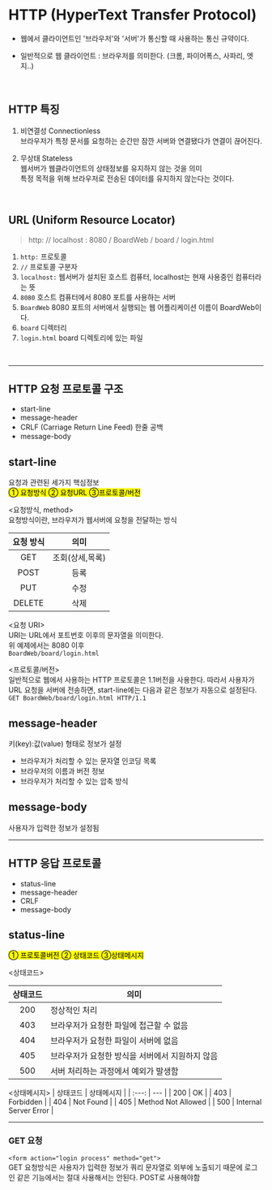 # HTTP (HyperText Transfer Protocol)
- 웹에서 클라이언트인 '브라우저'와 '서버'가 통신할 때 사용하는 통신 규약이다.

- 일반적으로 웹 클라이언트 : 브라우저를 의미한다. (크롬, 파이어폭스, 사파리, 엣지..)

<br>

## HTTP 특징
1. 비연결성 Connectionless <br>
브라우저가 특정 문서를 요청하는 순간만 잠깐 서버와 연결됐다가 연결이 끊어진다.

2. 무상태 Stateless <br>
웹서버가 웹클라이언트의 상태정보를 유지하지 않는 것을 의미 <br>
특정 목적을 위해 브라우저로 전송된 데이터를 유지하지 않는다는 것이다.

<br>

## URL (Uniform Resource Locator)
> http: // localhost : 8080 / BoardWeb / board / login.html
1. `http:` 프로토콜
2. `//` 프로토콜 구분자
3. `localhost:` 웹서버가 설치된 호스트 컴퓨터, localhost는 현재 사용중인 컴퓨터라는 뜻
4. `8080` 호스트 컴퓨터에서 8080 포트를 사용하는 서버
5. `BoardWeb` 8080 포트의 서버에서 실행되는 웹 어플리케이션 이름이 BoardWeb이다.
6. `board` 디렉터리
7. `login.html` board 디렉토리에 있는 파일

<br>

***


## HTTP 요청 프로토콜 구조
- start-line
- message-header
- CRLF (Carriage Return Line Feed) 한줄 공백
- message-body
  
## start-line
요청과 관련된 세가지 핵심정보 <br>
<mark>① 요청방식 ② 요청URL ③프로토콜/버전</mark>

<요청방식, method> <br>
요청방식이란, 브라우저가 웹서버에 요청을 전달하는 방식

| 요청 방식 | 의미 |
| :---: | :---: |
| GET | 조회(상세,목록) |
| POST | 등록 |
| PUT | 수정 |
| DELETE | 삭제 |

<요청 URI> <br>
URI는 URL에서 포트번호 이후의 문자열을 의미한다. <br>
위 예제에서는 8080 이후 <br>
`BoardWeb/board/login.html`

<프로토콜/버전> <br>
일반적으로 웹에서 사용하는 HTTP 프로토콜은 1.1버전을 사용한다. 따라서 사용자가 URL 요청을 서버에 전송하면, start-line에는 다음과 같은 정보가 자동으로 설정된다. <br>
`GET BoardWeb/board/login.html HTTP/1.1`

## message-header
키(key):값(value) 형태로 정보가 설정 <br>
- 브라우저가 처리할 수 있는 문자열 인코딩 목록
- 브라우저의 이름과 버전 정보
- 브라우저가 처리할 수 있는 압축 방식

## message-body
사용자가 입력한 정보가 설정됨 <br>

***
## HTTP 응답 프로토콜
- status-line
- message-header
- CRLF
- message-body

## status-line
<mark>① 프로토콜버전 ② 상태코드 ③상태메시지</mark>

<상태코드>

| 상태코드 | 의미 |
| :---: | --- |
| 200 | 정상적인 처리 |
| 403 | 브라우저가 요청한 파일에 접근할 수 없음 |
| 404 | 브라우저가 요청한 파일이 서버에 없음 |
| 405 | 브라우저가 요청한 방식을 서버에서 지원하지 않음 |
| 500 | 서버 처리하는 과정에서 예외가 발생함 |


<상태메시지>
| 상태코드 | 상태메시지 |
| :---: | --- |
| 200 | OK |
| 403 | Forbidden |
| 404 | Not Found |
| 405 | Method Not Allowed |
| 500 | Internal Server Error |

***
### GET 요청
`<form action="login process" method="get">`
<br>
GET 요청방식은 사용자가 입력한 정보가 쿼리 문자열로 외부에 노출되기 때문에 로그인 같은 기능에서는 절대 사용해서는 안된다. POST로 사용해야함

